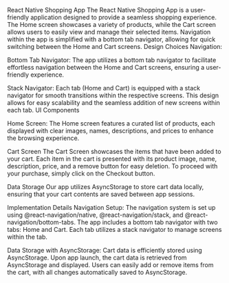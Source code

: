 React Native Shopping App
The React Native Shopping App is a user-friendly application designed to provide a seamless shopping experience. The Home screen showcases a variety of products, while the Cart screen allows users to easily view and manage their selected items. Navigation within the app is simplified with a bottom tab navigator, allowing for quick switching between the Home and Cart screens.
Design Choices
Navigation:


Bottom Tab Navigator: The app utilizes a bottom tab navigator to facilitate effortless navigation between the Home and Cart screens, ensuring a user-friendly experience.


Stack Navigator: Each tab (Home and Cart) is equipped with a stack navigator for smooth transitions within the respective screens. This design allows for easy scalability and the seamless addition of new screens within each tab.
UI Components


Home Screen: The Home screen features a curated list of products, each displayed with clear images, names, descriptions, and prices to enhance the browsing experience.


Cart Screen
The Cart Screen showcases the items that have been added to your cart. Each item in the cart is presented with its product image, name, description, price, and a remove button for easy deletion. To proceed with your purchase, simply click on the Checkout button.


Data Storage
Our app utilizes AsyncStorage to store cart data locally, ensuring that your cart contents are saved between app sessions.


Implementation Details
Navigation Setup:
The navigation system is set up using @react-navigation/native, @react-navigation/stack, and @react-navigation/bottom-tabs. The app includes a bottom tab navigator with two tabs: Home and Cart. Each tab utilizes a stack navigator to manage screens within the tab.

Data Storage with AsyncStorage:
Cart data is efficiently stored using AsyncStorage. Upon app launch, the cart data is retrieved from AsyncStorage and displayed. Users can easily add or remove items from the cart, with all changes automatically saved to AsyncStorage.


